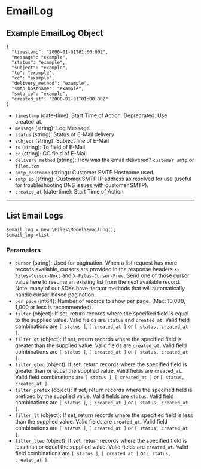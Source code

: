 # EmailLog

## Example EmailLog Object

```
{
  "timestamp": "2000-01-01T01:00:00Z",
  "message": "example",
  "status": "example",
  "subject": "example",
  "to": "example",
  "cc": "example",
  "delivery_method": "example",
  "smtp_hostname": "example",
  "smtp_ip": "example",
  "created_at": "2000-01-01T01:00:00Z"
}
```

* `timestamp` (date-time): Start Time of Action. Deprecrated: Use created_at.
* `message` (string): Log Message
* `status` (string): Status of E-Mail delivery
* `subject` (string): Subject line of E-Mail
* `to` (string): To field of E-Mail
* `cc` (string): CC field of E-Mail
* `delivery_method` (string): How was the email delivered?  `customer_smtp` or `files.com`
* `smtp_hostname` (string): Customer SMTP Hostname used.
* `smtp_ip` (string): Customer SMTP IP address as resolved for use (useful for troubleshooting DNS issues with customer SMTP).
* `created_at` (date-time): Start Time of Action

---

## List Email Logs

```
$email_log = new \Files\Model\EmailLog();
$email_log->list
```


### Parameters

* `cursor` (string): Used for pagination.  When a list request has more records available, cursors are provided in the response headers `X-Files-Cursor-Next` and `X-Files-Cursor-Prev`.  Send one of those cursor value here to resume an existing list from the next available record.  Note: many of our SDKs have iterator methods that will automatically handle cursor-based pagination.
* `per_page` (int64): Number of records to show per page.  (Max: 10,000, 1,000 or less is recommended).
* `filter` (object): If set, return records where the specified field is equal to the supplied value. Valid fields are `status` and `created_at`. Valid field combinations are `[ status ]`, `[ created_at ]` or `[ status, created_at ]`.
* `filter_gt` (object): If set, return records where the specified field is greater than the supplied value. Valid fields are `created_at`. Valid field combinations are `[ status ]`, `[ created_at ]` or `[ status, created_at ]`.
* `filter_gteq` (object): If set, return records where the specified field is greater than or equal the supplied value. Valid fields are `created_at`. Valid field combinations are `[ status ]`, `[ created_at ]` or `[ status, created_at ]`.
* `filter_prefix` (object): If set, return records where the specified field is prefixed by the supplied value. Valid fields are `status`. Valid field combinations are `[ status ]`, `[ created_at ]` or `[ status, created_at ]`.
* `filter_lt` (object): If set, return records where the specified field is less than the supplied value. Valid fields are `created_at`. Valid field combinations are `[ status ]`, `[ created_at ]` or `[ status, created_at ]`.
* `filter_lteq` (object): If set, return records where the specified field is less than or equal the supplied value. Valid fields are `created_at`. Valid field combinations are `[ status ]`, `[ created_at ]` or `[ status, created_at ]`.

